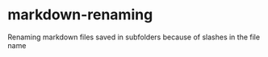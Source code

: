 # markdown-renaming
Renaming markdown files saved in subfolders because of slashes in the file name
